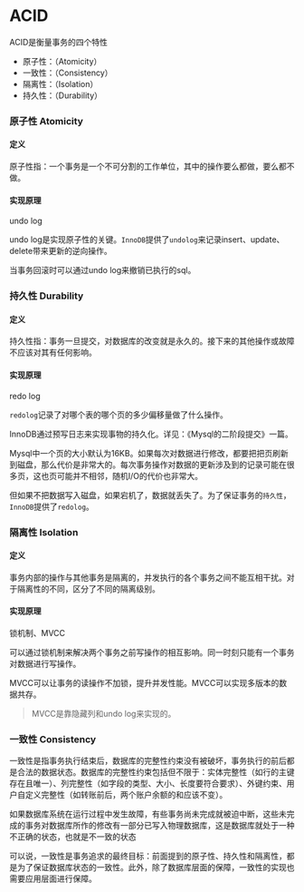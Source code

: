 



# ACID

ACID是衡量事务的四个特性

- 原子性：（Atomicity）
- 一致性：（Consistency）
- 隔离性：（Isolation）
- 持久性：（Durability）



### 原子性 Atomicity

#### 定义

原子性指：一个事务是一个不可分割的工作单位，其中的操作要么都做，要么都不做。

#### 实现原理

undo log

undo log是实现原子性的关键。`InnoDB`提供了`undolog`来记录insert、update、delete带来更新的逆向操作。

当事务回滚时可以通过undo log来撤销已执行的sql。



### 持久性 Durability

#### 定义

持久性指：事务一旦提交，对数据库的改变就是永久的。接下来的其他操作或故障不应该对其有任何影响。

#### 实现原理

redo log

`redolog`记录了对哪个表的哪个页的多少偏移量做了什么操作。

InnoDB通过预写日志来实现事物的持久化。详见：《Mysql的二阶段提交》一篇。

Mysql中一个页的大小默认为16KB。如果每次对数据进行修改，都要把把页刷新到磁盘，那么代价是非常大的。每次事务操作对数据的更新涉及到的记录可能在很多页，这也页可能并不相邻，随机I/O的代价也非常大。

但如果不把数据写入磁盘，如果宕机了，数据就丢失了。为了保证事务的`持久性`，`InnoDB`提供了`redolog`。



### 隔离性 Isolation

#### 定义

事务内部的操作与其他事务是隔离的，并发执行的各个事务之间不能互相干扰。对于隔离性的不同，区分了不同的隔离级别。

#### 实现原理

锁机制、MVCC

可以通过锁机制来解决两个事务之前写操作的相互影响。同一时刻只能有一个事务对数据进行写操作。

MVCC可以让事务的读操作不加锁，提升并发性能。MVCC可以实现多版本的数据共存。

> MVCC是靠隐藏列和undo log来实现的。

### 一致性 Consistency

一致性是指事务执行结束后，数据库的完整性约束没有被破坏，事务执行的前后都是合法的数据状态。数据库的完整性约束包括但不限于：实体完整性（如行的主键存在且唯一）、列完整性（如字段的类型、大小、长度要符合要求）、外键约束、用户自定义完整性（如转账前后，两个账户余额的和应该不变）。

如果数据库系统在运行过程中发生故障，有些事务尚未完成就被迫中断，这些未完成的事务对数据库所作的修改有一部分已写入物理数据库，这是数据库就处于一种不正确的状态，也就是不一致的状态



可以说，一致性是事务追求的最终目标：前面提到的原子性、持久性和隔离性，都是为了保证数据库状态的一致性。此外，除了数据库层面的保障，一致性的实现也需要应用层面进行保障。